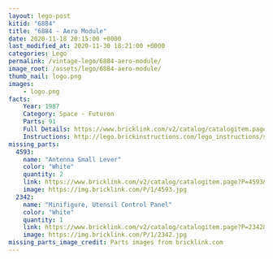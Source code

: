 ```yaml
---
layout: lego-post
kitid: "6884"
title: "6884 - Aero Module"
date: 2020-11-18 20:15:00 +0000
last_modified_at: 2020-11-30 18:21:00 +0000
categories: Lego
permalink: /vintage-lego/6884-aero-module/
image_root: /assets/lego/6884-aero-module/
thumb_nail: logo.png
images:
    - logo.png
facts:
    Year: 1987
    Category: Space - Futuron
    Parts: 91
    Full Details: https://www.bricklink.com/v2/catalog/catalogitem.page?S=6884-1
    Instructions: http://lego.brickinstructions.com/lego_instructions/set/6884/Aero_Module
missing_parts:   
  4593:
    name: "Antenna Small Lever"
    color: "White"
    quantity: 2
    link: https://www.bricklink.com/v2/catalog/catalogitem.page?P=4593&idColor=1
    image: https://img.bricklink.com/P/1/4593.jpg    
  2342:
    name: "Minifigure, Utensil Control Panel"
    color: "White"
    quantity: 1
    link: https://www.bricklink.com/v2/catalog/catalogitem.page?P=2342&idColor=1
    image: https://img.bricklink.com/P/1/2342.jpg      
missing_parts_image_credit: Parts images from bricklink.com
---
```

